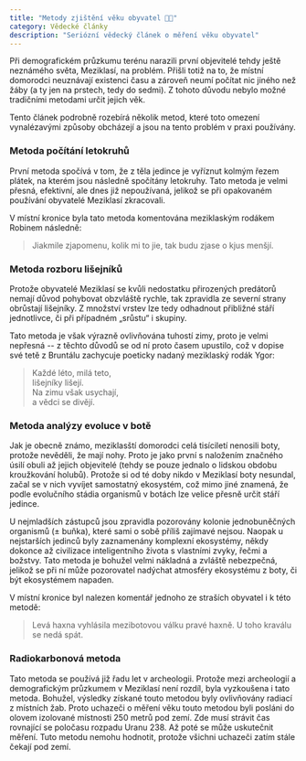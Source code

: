 ```yaml
---
title: "Metody zjištění věku obyvatel 👨👩"
category: Vědecké články
description: "Seriózní vědecký článek o měření věku obyvatel"
---
```


Při demografickém průzkumu terénu narazili první objevitelé tehdy ještě neznámého světa, Meziklasí, na problém. Přišli totiž na to, že místní domorodci neuznávají existenci času a zároveň neumí počítat nic jiného než žáby (a ty jen na prstech, tedy do sedmi). Z tohoto důvodu nebylo možné tradičními metodami určit jejich věk. 

Tento článek podrobně rozebírá několik metod, které toto omezení vynalézavými způsoby obcházejí a jsou na tento problém v praxi používány.

### Metoda počítání letokruhů
První metoda spočívá v tom, že z těla jedince je vyříznut kolmým řezem plátek, na kterém jsou následně spočítány letokruhy. Tato metoda je velmi přesná, efektivní, ale dnes již nepoužívaná, jelikož se při opakovaném používání obyvatelé Meziklasí zkracovali.

V místní kronice byla tato metoda komentována meziklaským rodákem Robinem následně:
> Jiakmile zjapomenu, kolik mi to jie, tak budu zjase o kjus menšjí.

### Metoda rozboru lišejníků
Protože obyvatelé Meziklasí se kvůli nedostatku přirozených predátorů nemají důvod pohybovat obzvláště rychle, tak zpravidla ze severní strany obrůstají lišejníky. Z množství vrstev lze tedy odhadnout přibližné stáří jednotlivce, či při případném „srůstu“ i skupiny. 

Tato metoda je však výrazně ovlivňována tuhostí zimy, proto je velmi nepřesná -- z těchto důvodů se od ní proto časem upustilo, což v dopise své tetě z Bruntálu zachycuje poeticky nadaný meziklaský rodák Ygor:

> Každé léto, milá teto,  
> lišejníky lišejí.  
> Na zimu však usychají,  
> a vědci se divějí.  

### Metoda analýzy evoluce v botě
Jak je obecně známo, meziklasští domorodci celá tisíciletí nenosili boty, protože nevěděli, že mají nohy. Proto je jako první s naložením značného úsilí obuli až jejich objevitelé (tehdy se pouze jednalo o lidskou obdobu kroužkování holubů). Protože si od té doby nikdo v Meziklasí boty nesundal, začal se v nich vyvíjet samostatný ekosystém, což mimo jiné znamená, že podle evolučního stádia organismů v botách lze velice přesně určit stáří jedince. 

U nejmladších zástupců jsou zpravidla pozorovány kolonie jednobuněčných organismů (± buňka), které sami o sobě příliš zajímavé nejsou. Naopak u nejstarších jedinců byly zaznamenány komplexní ekosystémy, někdy dokonce až civilizace inteligentního života s vlastními zvyky, řečmi a božstvy. Tato metoda je bohužel velmi nákladná a zvláště nebezpečná, jelikož se při ní může pozorovatel nadýchat atmosféry ekosystému z boty, či být ekosystémem napaden.

V místní kronice byl nalezen komentář jednoho ze straších obyvatel i k této metodě:
> Levá haxna vyhlásila mezibotovou válku pravé haxně. U toho kraválu se nedá spát.

### Radiokarbonová metoda
Tato metoda se používá již řadu let v archeologii. Protože mezi archeologií a demografickým průzkumem v Meziklasí není rozdíl, byla vyzkoušena i tato metoda. Bohužel, výsledky získané touto metodou byly ovlivňovány radiací z místních žab. Proto uchazeči o měření věku touto metodou byli posláni do olovem izolované místnosti 250 metrů pod zemí. Zde musí strávit čas rovnající se poločasu rozpadu Uranu 238. Až poté se může uskutečnit měření. Tuto metodu nemohu hodnotit, protože všichni uchazeči zatím stále čekají pod zemí.
